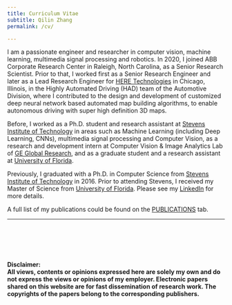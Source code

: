 ```yaml
---
title: Curriculum Vitae
subtitle: Qilin Zhang
permalink: /cv/

---
```

I am a passionate engineer and researcher in computer vision, machine learning, multimedia signal processing and robotics. In 2020, I joined ABB Corporate Research Center in Raleigh, North Carolina, as a Senior Research Scientist. Prior to that, I worked first as a Senior Research Engineer and later as a Lead Research Engineer for [HERE Technologies](https://www.here.com/) in Chicago, Illinois, in the Highly Automated Driving (HAD) team of the Automotive Division, where I contributed to the design and development of customized deep neural network based automated map building algorithms, to enable autonomous driving with super high definition 3D maps. 

Before, I worked as a Ph.D. student and research assistant at [Stevens Institute of Technology](https://www.stevens.edu/) in areas such as Machine Learning (including Deep Learning, CNNs), multimedia signal processing and Computer Vision, as a research and development intern at Computer Vision & Image Analytics Lab of [GE Global Research](http://www.geglobalresearch.com/), and as a graduate student and a research assistant at [University of Florida](http://www.ufl.edu/). 


Previously, I graduated with a Ph.D. in Computer Science from [Stevens Institute of Technology](https://www.stevens.edu/) in 2016. Prior to attending Stevens, I received my Master of Science from [University of Florida](http://www.ufl.edu/). Please see my [LinkedIn](https://www.linkedin.com/in/qzhang5) for more details. 


A full list of my publications could be found on the [PUBLICATIONS](https://qilin-zhang.github.io/publications/) tab.

---




<br/><br/>
<br/><br/>

**Disclaimer: \
All views, contents or opinions expressed here are solely my own and do not express the views or opinions of my employer. 
Electronic papers shared on this website are for fast dissemination of research work. The copyrights of the papers belong to the corresponding publishers.**
